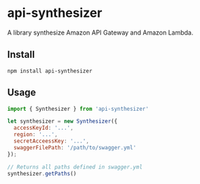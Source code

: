 # api-synthesizer
A library synthesize Amazon API Gateway and Amazon Lambda.

## Install
```
npm install api-synthesizer
```

## Usage
```js
import { Synthesizer } from 'api-synthesizer'

let synthesizer = new Synthesizer({
  accessKeyId: '...',
  region: '...',
  secretAcceessKey: '...',
  swaggerFilePath: '/path/to/swagger.yml'
});

// Returns all paths defined in swagger.yml
synthesizer.getPaths()
```
